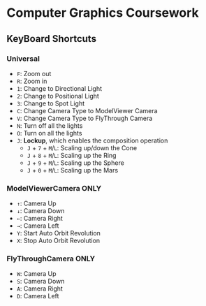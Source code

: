 # Computer Graphics Coursework

## KeyBoard Shortcuts

### Universal

* `F`: Zoom out
* `R`: Zoom in
* `1`: Change to Directional Light
* `2`: Change to Positional Light
* `3`: Change to Spot Light 
* `C`: Change Camera Type to ModelViewer Camera
* `V`: Change Camera Type to FlyThrough Camera
* `N`: Turn off all the lights
* `O`: Turn on all the lights
* `J`: **Lockup**, which enables the composition operation
  * `J` + `7` + `M`/`L`: Scaling up/down the Cone
  * `J` + `8` + `M`/`L`: Scaling up the Ring
  * `J` + `9` + `M`/`L`: Scaling up the Sphere
  * `J` + `0` + `M`/`L`: Scaling up the Mars

### ModelViewerCamera ONLY
* `↑`: Camera Up 
* `↓`: Camera Down
* `←`: Camera Right
* `→`: Camera Left
* `Y`: Start Auto Orbit Revolution
* `X`: Stop Auto Orbit Revolution

### FlyThroughCamera ONLY
* `W`: Camera Up 
* `S`: Camera Down
* `A`: Camera Right
* `D`: Camera Left